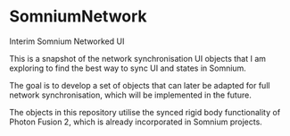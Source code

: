 # SomniumNetwork
Interim Somnium Networked UI  

This is a snapshot of the network synchronisation UI objects that I am exploring to find the best way to sync UI and states in Somnium.

The goal is to develop a set of objects that can later be adapted for full network synchronisation, which will be implemented in the future.

The objects in this repository utilise the synced rigid body functionality of Photon Fusion 2, which is already incorporated in Somnium projects.

  
